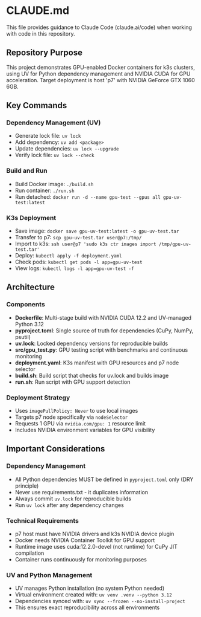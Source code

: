 # CLAUDE.md

This file provides guidance to Claude Code (claude.ai/code) when working with code in this repository.

## Repository Purpose

This project demonstrates GPU-enabled Docker containers for k3s clusters, using UV for Python dependency management and NVIDIA CUDA for GPU acceleration. Target deployment is host 'p7' with NVIDIA GeForce GTX 1060 6GB.

## Key Commands

### Dependency Management (UV)
- Generate lock file: `uv lock`
- Add dependency: `uv add <package>`
- Update dependencies: `uv lock --upgrade`
- Verify lock file: `uv lock --check`

### Build and Run
- Build Docker image: `./build.sh`
- Run container: `./run.sh`
- Run detached: `docker run -d --name gpu-test --gpus all gpu-uv-test:latest`

### K3s Deployment
- Save image: `docker save gpu-uv-test:latest -o gpu-uv-test.tar`
- Transfer to p7: `scp gpu-uv-test.tar user@p7:/tmp/`
- Import to k3s: `ssh user@p7 'sudo k3s ctr images import /tmp/gpu-uv-test.tar'`
- Deploy: `kubectl apply -f deployment.yaml`
- Check pods: `kubectl get pods -l app=gpu-uv-test`
- View logs: `kubectl logs -l app=gpu-uv-test -f`

## Architecture

### Components
- **Dockerfile**: Multi-stage build with NVIDIA CUDA 12.2 and UV-managed Python 3.12
- **pyproject.toml**: Single source of truth for dependencies (CuPy, NumPy, psutil)
- **uv.lock**: Locked dependency versions for reproducible builds
- **src/gpu_test.py**: GPU testing script with benchmarks and continuous monitoring
- **deployment.yaml**: K3s manifest with GPU resources and p7 node selector
- **build.sh**: Build script that checks for uv.lock and builds image
- **run.sh**: Run script with GPU support detection

### Deployment Strategy
- Uses `imagePullPolicy: Never` to use local images
- Targets p7 node specifically via `nodeSelector`
- Requests 1 GPU via `nvidia.com/gpu: 1` resource limit
- Includes NVIDIA environment variables for GPU visibility

## Important Considerations

### Dependency Management
- All Python dependencies MUST be defined in `pyproject.toml` only (DRY principle)
- Never use requirements.txt - it duplicates information
- Always commit `uv.lock` for reproducible builds
- Run `uv lock` after any dependency changes

### Technical Requirements
- p7 host must have NVIDIA drivers and k3s NVIDIA device plugin
- Docker needs NVIDIA Container Toolkit for GPU support
- Runtime image uses cuda:12.2.0-devel (not runtime) for CuPy JIT compilation
- Container runs continuously for monitoring purposes

### UV and Python Management
- UV manages Python installation (no system Python needed)
- Virtual environment created with: `uv venv .venv --python 3.12`
- Dependencies synced with: `uv sync --frozen --no-install-project`
- This ensures exact reproducibility across all environments
